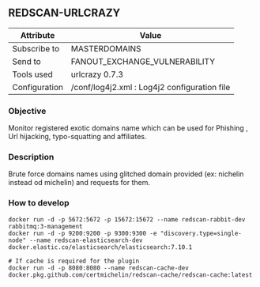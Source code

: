 ## REDSCAN-URLCRAZY

| Attribute     | Value                                        |
| ------------- | -------------------------------------------- |
| Subscribe to  | MASTERDOMAINS                                |
| Send to       | FANOUT_EXCHANGE_VULNERABILITY                |
| Tools used    | urlcrazy 0.7.3                               |
| Configuration | /conf/log4j2.xml : Log4j2 configuration file |

### Objective

Monitor registered exotic domains name which can be used for Phishing , Url hijacking, typo-squatting and affiliates.

### Description

Brute force domains names using glitched domain provided (ex: nichelin instead od michelin) and requests for them.

### How to develop

```
docker run -d -p 5672:5672 -p 15672:15672 --name redscan-rabbit-dev rabbitmq:3-management
docker run -d -p 9200:9200 -p 9300:9300 -e "discovery.type=single-node" --name redscan-elasticsearch-dev docker.elastic.co/elasticsearch/elasticsearch:7.10.1

# If cache is required for the plugin
docker run -d -p 8080:8080 --name redscan-cache-dev docker.pkg.github.com/certmichelin/redscan-cache/redscan-cache:latest
```
